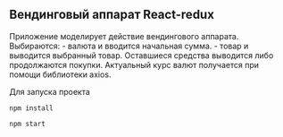 ## Вендинговый аппарат React-redux



Приложение моделирует действие вендингового аппарата.
Выбираются: - валюта и вводится начальная сумма. 
						- товар и выводится выбранный товар. 
Оставшиеся средства выводится либо продолжаются покупки. 
Актуальный курс валют получается при помощи библиотеки axios.

Для запуска проекта 

`npm install`

`npm start`
